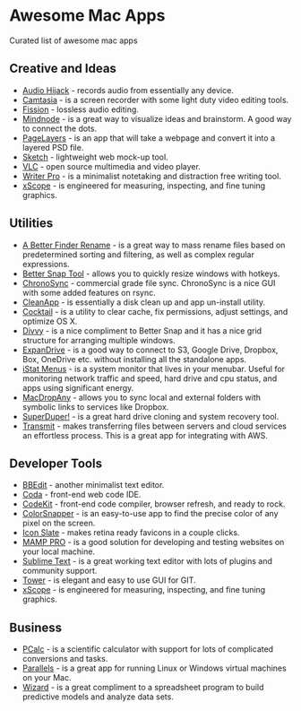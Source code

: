 # Awesome Mac Apps
Curated list of awesome mac apps

## Creative and Ideas

- [Audio Hijack](http://rogueamoeba.com/audiohijack/) - records audio from essentially any device.
- [Camtasia](http://www.techsmith.com/camtasia.html) - is a screen recorder with some light duty video editing tools. 
- [Fission](http://rogueamoeba.com/fission/) - lossless audio editing. 
- [Mindnode](http://mindnode.com/) - is a great way to visualize ideas and brainstorm.  A good way to connect the dots.
- [PageLayers](http://www.pagelayers.com/) - is an app that will take a webpage and convert it into a layered PSD file.
- [Sketch](http://www.bohemiancoding.com/sketch/) - lightweight web mock-up tool. 
- [VLC](http://www.videolan.org/vlc/index.html) - open source multimedia and video player. 
- [Writer Pro](http://writer.pro/) - is a minimalist notetaking and distraction free writing tool. 
- [xScope](http://xscopeapp.com/) - is engineered for measuring, inspecting, and fine tuning graphics.


## Utilities

- [A Better Finder Rename](http://www.publicspace.net/BetterRename/) - is a great way to mass rename files based on predetermined sorting and filtering, as well as complex regular expressions. 
- [Better Snap Tool](http://blog.boastr.net/) - allows you to quickly resize windows with hotkeys. 
- [ChronoSync](http://www.econtechnologies.com/chronosync/overview.html) - commercial grade file sync.  ChronoSync is a nice GUI with some added features on rsync. 
- [CleanApp](http://www.syniumsoftware.com/cleanapp/) - is essentially a disk clean up and app un-install utility. 
- [Cocktail](http://www.maintain.se/cocktail/) - is a utility to clear cache, fix permissions, adjust settings, and optimize OS X. 
- [Divvy](http://mizage.com/divvy/) - is a nice compliment to Better Snap and it has a nice grid structure for arranging multiple windows.  
- [ExpanDrive](http://www.expandrive.com/) - is a good way to connect to S3, Google Drive, Dropbox, Box, OneDrive etc. without installing all the standalone apps. 
- [iStat Menus](http://bjango.com/mac/istatmenus/) - is a system monitor that lives in your menubar. Useful for monitoring network traffic and speed, hard drive and cpu status, and apps using significant energy. 
- [MacDropAny](http://www.zibity.com/macdropany.html) - allows you to sync local and external folders with symbolic links to services like Dropbox.
- [SuperDuper!](http://www.shirt-pocket.com/SuperDuper/SuperDuperDescription.html) - is a great hard drive cloning and system recovery tool.
- [Transmit](http://panic.com/transmit/) - makes transferring files between servers and cloud services an effortless process.  This is a great app for integrating with AWS. 


## Developer Tools

- [BBEdit](http://www.barebones.com/products/bbedit/) - another minimalist text editor. 
- [Coda](http://www.panic.com/coda/) - front-end web code IDE. 
- [CodeKit](http://incident57.com/codekit/) - front-end code compiler, browser refresh, and ready to rock.
- [ColorSnapper](http://www.colorsnapper.com/) - is an easy-to-use app to find the precise color of any pixel on the screen.
- [Icon Slate](http://kodlian.com/apps/icon-slate) - makes retina ready favicons in a couple clicks. 
- [MAMP PRO](http://www.mamp.info/en/mamp-pro/) - is a good solution for developing and testing websites on your local machine. 
- [Sublime Text](http://www.sublimetext.com/) - is a great working text editor with lots of plugins and community support. 
- [Tower](http://www.git-tower.com/) - is elegant and easy to use GUI for GIT. 
- [xScope](http://xscopeapp.com/) - is engineered for measuring, inspecting, and fine tuning graphics.

## Business

- [PCalc](http://www.pcalc.com/) - is a scientific calculator with support for lots of complicated conversions and tasks.
- [Parallels](http://www.parallels.com/products/desktop/) - is a great app for running Linux or Windows virtual machines on your Mac.
- [Wizard](http://www.wizardmac.com/) - is a great compliment to a spreadsheet program to build predictive models and analyze data sets.